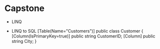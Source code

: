 # Capstone
*  LINQ

*  LINQ to SQL
         [Table(Name="Customers")]
         public class Customer
         {
            [Column(IsPrimaryKey=true)]
            public string CustomerID;
            [Column]
            public string City;
         }
